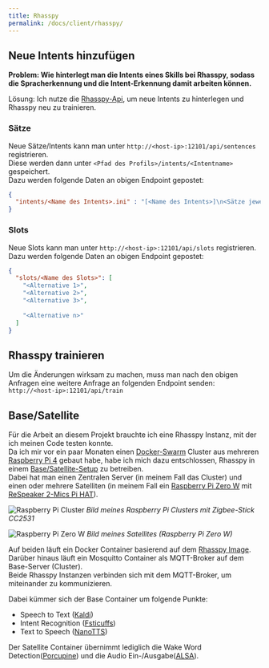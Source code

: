 ```yaml
---
title: Rhasspy
permalink: /docs/client/rhasspy/
---
```


## Neue Intents hinzufügen
**Problem: Wie hinterlegt man die Intents eines Skills bei Rhasspy, sodass die Spracherkennung und die Intent-Erkennung damit arbeiten können.**

Lösung: Ich nutze die [Rhasspy-Api](https://rhasspy.readthedocs.io/en/latest/reference/#http-api), um neue Intents zu hinterlegen und Rhasspy neu zu trainieren.
### Sätze
Neue Sätze/Intents kann man unter ``http://<host-ip>:12101/api/sentences`` registrieren.  
Diese werden dann unter ``<Pfad des Profils>/intents/<Intentname>`` gespeichert.  
Dazu werden folgende Daten an obigen Endpoint gepostet:
````json
{
  "intents/<Name des Intents>.ini" : "[<Name des Intents>]\n<Sätze jeweils mit '\n' separiert>"
}
````

### Slots
Neue Slots kann man unter ``http://<host-ip>:12101/api/slots`` registrieren.  
Dazu werden folgende Daten an obigen Endpoint gepostet:
````json
{
  "slots/<Name des Slots>": [
    "<Alternative 1>", 
    "<Alternative 2>",
    "<Alternative 3>",
    
    "<Alternative n>"
  ]
}
````

## Rhasspy trainieren
Um die Änderungen wirksam zu machen, muss man nach den obigen Anfragen eine weitere Anfrage an folgenden Endpoint senden: ``http://<host-ip>:12101/api/train``


## Base/Satellite
Für die Arbeit an diesem Projekt brauchte ich eine Rhasspy Instanz, mit der ich meinen Code testen konnte.  
Da ich mir vor ein paar Monaten einen [Docker-Swarm](https://docs.docker.com/engine/swarm/) Cluster aus mehreren [Raspberry Pi 4](https://www.raspberrypi.com/products/raspberry-pi-4-model-b/) gebaut habe, habe ich mich dazu entschlossen, Rhasspy in einem [Base/Satellite-Setup](https://rhasspy.readthedocs.io/en/latest/tutorials/#server-with-satellites) zu betreiben.  
Dabei hat man einen Zentralen Server (in meinem Fall das Cluster) und einen oder mehrere Satelliten (in meinem Fall ein [Raspberry Pi Zero W](https://www.raspberrypi.com/products/raspberry-pi-zero-w/) mit [ReSpeaker 2-Mics Pi HAT](https://wiki.seeedstudio.com/ReSpeaker_2_Mics_Pi_HAT/)).  

![Raspberry Pi Cluster](./../../assets/img/Hardware/Cluster/clusteronly.jpg)
*Bild meines Raspberry Pi Clusters mit Zigbee-Stick CC2531*

![Raspberry Pi Zero W](./../../assets/img/Hardware/Satellite/satellite.jpg)
*Bild meines Satellites (Raspberry Pi Zero W)*

Auf beiden läuft ein Docker Container basierend auf dem [Rhasspy Image](https://rhasspy.readthedocs.io/en/latest/installation/#docker).  
Darüber hinaus läuft ein Mosquitto Container als MQTT-Broker auf dem Base-Server (Cluster).  
Beide Rhasspy Instanzen verbinden sich mit dem MQTT-Broker, um miteinander zu kommunizieren. 

Dabei kümmer sich der Base Container um folgende Punkte:  
- Speech to Text ([Kaldi](https://kaldi-asr.org/))
- Intent Recognition ([Fsticuffs](https://rhasspy.readthedocs.io/en/latest/intent-recognition/#fsticuffs))
- Text to Speech ([NanoTTS](https://github.com/gmn/nanotts))

Der Satellite Container übernimmt lediglich die Wake Word Detection([Porcupine](https://picovoice.ai/platform/porcupine/)) und die Audio Ein-/Ausgabe([ALSA](http://manpages.ubuntu.com/manpages/bionic/man1/aplay.1.html)).
